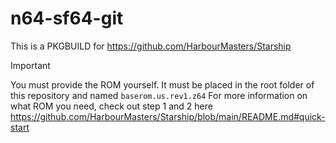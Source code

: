 # n64-sf64-git

This is a PKGBUILD for https://github.com/HarbourMasters/Starship

> [!IMPORTANT]  
> You must provide the ROM yourself. It must be placed in the root folder of this repository and named `baserom.us.rev1.z64`
> For more information on what ROM you need, check out step 1 and 2 here https://github.com/HarbourMasters/Starship/blob/main/README.md#quick-start

